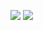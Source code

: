 ![](https://komarev.com/ghpvc/?username=Tacogamerman)
[![](https://dcbadge.vercel.app/api/server/INVITEID)](https://discord.gg/BMxe6D9CKv)
